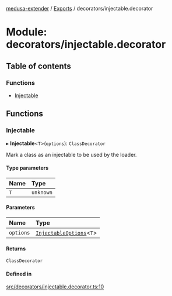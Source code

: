 [medusa-extender](../README.md) / [Exports](../modules.md) / decorators/injectable.decorator

# Module: decorators/injectable.decorator

## Table of contents

### Functions

- [Injectable](decorators_injectable_decorator.md#injectable)

## Functions

### Injectable

▸ **Injectable**<`T`\>(`options`): `ClassDecorator`

Mark a class as an injectable to be used by the loader.

#### Type parameters

| Name | Type |
| :------ | :------ |
| `T` | `unknown` |

#### Parameters

| Name | Type |
| :------ | :------ |
| `options` | [`InjectableOptions`](types.md#injectableoptions)<`T`\> |

#### Returns

`ClassDecorator`

#### Defined in

[src/decorators/injectable.decorator.ts:10](https://github.com/adrien2p/medusa-extender/blob/bedfabe/src/decorators/injectable.decorator.ts#L10)
